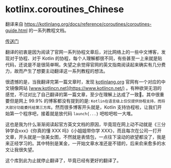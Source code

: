 # kotlinx.coroutines_Chinese
翻译来自 https://kotlinlang.org/docs/reference/coroutines/coroutines-guide.html 的一系列教程文档。

[传送门](https://github.com/JosephusZhou/kotlinx.coroutines_Chinese/wiki)

翻译的初衷是因为阅读了官网一系列协程文章后，对比网络上的一些中文博客，发现对于协程、对于 Kotlin 的协程，每个人理解都很不同，有些甚至一上来就是贴代码，还说是不是很简单啊。失望之余觉得官网的英文指南阅读起来确实有几分费力，故而产生了想要主动翻译这一系列教程的想法。

很遗憾的是，当我翻译完第一篇文章时，发现 [kotlinlang.org](https://kotlinlang.org) 官网有一个对应的中文镜像网站 [www.kotlincn.net](https://www.kotlincn.net/) 。有种欲哭无泪的感觉，不过对比了自己翻译的第一篇文章，至少在理解上达成了一致👏。其中很重要但是网上 99.9% 的博客都没有提到的是: `Kotlin在语言级上仅仅提供协程支持，而将大部分功能委托给第三方库`。然而很多博客开头就是，Kotlin 支持协程啦，让我们开始第一个程序吧，接着就是放代码 `launch{...}` 吧啦吧啦一大堆。

这也是我为什么渐渐阅读起官方英文文档的原因，毕竟现在网上动不动就是《三分钟学会xxx》《你真的懂 XXX 吗》《小姐姐带你学 XXX》，而且每次在公司一打开文章，开头就是一张美女图，不然就是表情包，一点往下滚动的欲望都没了，我是来正经学习的。其中特别是某金，一开始文章水准还是不错的，后来俞来愈多的水文让我很失望。

这个库到此为止就停止翻译了，毕竟已经有更好的翻译了。
